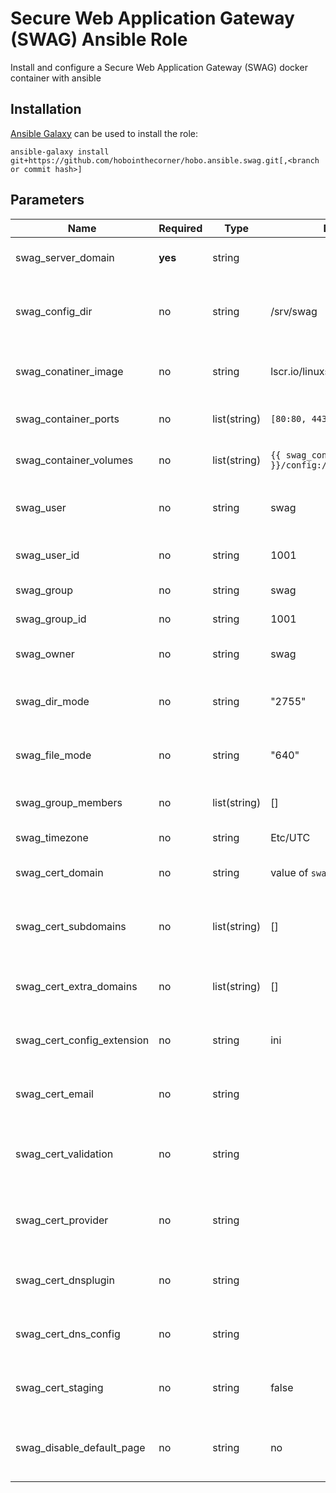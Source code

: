 # Secure Web Application Gateway (SWAG) Ansible Role

Install and configure a Secure Web Application Gateway (SWAG) docker container with ansible

## Installation
[Ansible Galaxy](https://galaxy.ansible.com/docs/using/installing.html) can be used to install the role:

`ansible-galaxy install git+https://github.com/hobointhecorner/hobo.ansible.swag.git[,<branch or commit hash>]`

## Parameters
|            Name            | Required | Type | Default | Description |
|----------------------------|----------|------|----------|------------|
|     swag_server_domain     | **yes**  |    string    | | The domain name of the hosted server |
|    swag_config_dir    |   no     |    string    | /srv/swag | The directory in which configuration files will be stored |
|    swag_conatiner_image    |   no     |    string    | lscr.io/linuxserver/swag:latest | Image and tag of the SWAG container to deploy |
|    swag_container_ports    |   no     | list(string) | `[80:80, 443:443]` | Ports on the host to be exposed to the container |
|   swag_container_volumes   |   no     | list(string) | `{{ swag_config_dir }}/config:/config` | Volumes to be exposed to the container
|         swag_user          |   no     |    string    | swag | User that will run the swag service (will be created if not existant) |
|        swag_user_id        |   no     |    string    | 1001 | User ID of the existing/created service user |
|         swag_group         |   no     |    string    | swag | Group for the service account |
|       swag_group_id        |   no     |    string    | 1001 | Group ID of the service group |
|         swag_owner         |   no     |    string    | swag | Owner of directories/config files created |
|       swag_dir_mode        |   no     |    string    | "2755" | chmod octal mode for created directories (ensure quoting) |
|       swag_file_mode       |   no     |    string    | "640" | chmod octal mode for created files (ensure quoting) |
|     swag_group_members     |   no     | list(string) | [] | Additional users to be added to the service group |
|        swag_timezone       |   no     |    string    | Etc/UTC | Timezone of server and logs |
|       swag_cert_domain     |   no     |    string    | value of `swag_server_domain` | Domain of certificate to be requested |
|     swag_cert_subdomains   |   no     | list(string) | [] | Subdomains to additionally request, set to `wildcard` for a wildcard cert |
|   swag_cert_extra_domains  |   no     | list(string) | [] | Additional domains to request certificates for |
| swag_cert_config_extension |   no     |    string    | ini | Extension of the certificate request auth configuration file |
|      swag_cert_email       |   no     |    string    | | Email address to be used for the certificate request |
|    swag_cert_validation    |   no     |    string    | | The mechanism to use for cert authentication (`http`, `dns`, `duckdns`) |
|     swag_cert_provider     |   no     |    string    | | The dns provider to use for certificate request authentication |
|     swag_cert_dnsplugin    |   no     |    string    | | Extension to use for certificate request authentication |
|    swag_cert_dns_config    |   no     |    string    | | File content for the cert request authentication config file |
|     swag_cert_staging      |   no     |    string    | false | Use the staging server for testing without worrying about rate limits |
| swag_disable_default_page  |   no     |    string    | no | Remove the default landing page (will require two playbook runs to complete) |

